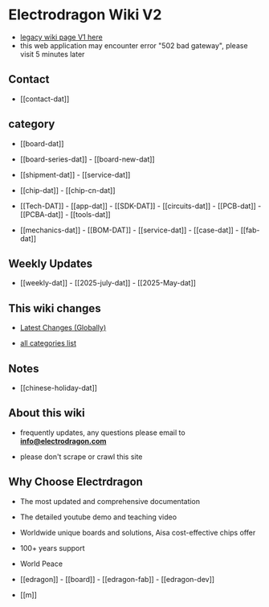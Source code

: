 
# Electrodragon Wiki V2 

- [legacy wiki page V1 here ](https://w.electrodragon.com)
- this web application may encounter error "502 bad gateway", please visit 5 minutes later


## Contact 

- [[contact-dat]] 

## category 

- [[board-dat]] 

- [[board-series-dat]] - [[board-new-dat]]

- [[shipment-dat]] - [[service-dat]]

- [[chip-dat]] - [[chip-cn-dat]]
  
- [[Tech-DAT]] - [[app-dat]] - [[SDK-DAT]] - [[circuits-dat]] - [[PCB-dat]] - [[PCBA-dat]] - [[tools-dat]]
  
- [[mechanics-dat]] - [[BOM-DAT]] - [[service-dat]] - [[case-dat]] - [[fab-dat]] 


## Weekly Updates 

- [[weekly-dat]] - [[2025-july-dat]] - [[2025-May-dat]]

## This wiki changes

- [Latest Changes (Globally)](https://w2.electrodragon.com/gollum/latest_changes)

- [all categories list](https://w2.electrodragon.com/gollum/overview)

## Notes 

- [[chinese-holiday-dat]]

## About this wiki 

- frequently updates, any questions please email to **info@electrodragon.com**

- please don't scrape or crawl this site



## Why Choose Electrdragon 

- The most updated and comprehensive documentation 
- The detailed youtube demo and teaching video 
- Worldwide unique boards and solutions, Aisa cost-effective chips offer 
- 100+ years support
- World Peace


- [[edragon]] - [[board]] - [[edragon-fab]] - [[edragon-dev]] 

- [[m]]

